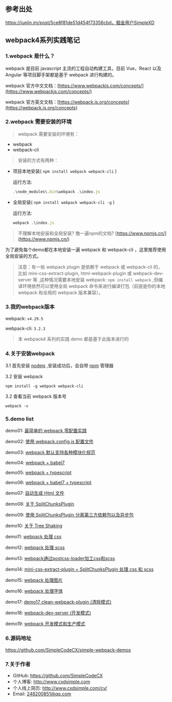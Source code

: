 ## 参考出处
https://juejin.im/post/5ce8f81de51d454f73356cbd，掘金用户SimpleXD

## webpack4系列实践笔记
### 1.webpack 是什么？
webpack 是目前 javascript 主流的工程自动构建工具，目前 Vue，React 以及 Angular 等项目脚手架都是基于 webpack 进行构建的。

webpack 官方中文文档：[https://www.webpackjs.com/concepts/](https://www.webpackjs.com/concepts/)

webpack 官方英文文档：[https://webpack.js.org/concepts](https://webpack.js.org/concepts)

### 2.webpack 需要安装的环境

>webpack 需要安装的环境有：
- webpack
- webpack-cli



>安装的方式有两种：

- 项目本地安装( `npm install webpack webpack-cli` )

    运行方法: 
    ```javascript
    .\node_modules\.bin\webpack .\index.js
    ```
  
- 全局安装( `npm install webpack webpack-cli -g` )

    运行方法: 
    ```javascript
    webpack .\index.js
    ```
    
>不理解本地安装和全局安装? 撸一遍npm的文档? [https://www.npmjs.cn/](https://www.npmjs.cn/)

为了避免每个demo都在本地安装一遍 webpack 和 webpack-cli ，这里推荐使用全局安装的方式。

>注意：有一些 webpack plugin 是依赖于 webpack 或 webpack-cli 的，比如 mini-css-extract-plugin, html-webpack-plugin 或 webpack-dev-server 等 ,这种情况需要本地安装 webpack: `npm install webpack` ,但编译环境依然可以使用全局 webpack 命令来进行编译打包（前提是你的本地 webpack 和全局的 webpack 版本兼容）。




### 3.我的webpack版本
webpack: `v4.29.5`

webpack-cli: `3.2.3`

>本 webpack4 系列的实践 demo 都是基于此版本进行的
### 4.关于安装webpack
3.1 首先安装 [nodejs](https://nodejs.org/zh-cn/download/) ,安装成功后，会自带 [npm](https://www.npmjs.com.cn/) 管理器

3.2 安装 webpack 
```javacript
npm install -g webpack webpack-cli
```
3.2 查看当前 webpack 版本号
```javacript
webpack -v
```
### 5.demo list
demo01: [最简单的 webpack 零配置实践](https://github.com/SimpleCodeCX/simple-webpack-demos/tree/master/demo01)

demo02: [使用 webpack.config.js 配置文件](https://github.com/SimpleCodeCX/simple-webpack-demos/tree/master/demo02-config)

demo03: [webpack 默认支持各种模块化规范](https://github.com/SimpleCodeCX/simple-webpack-demos/tree/master/demo03-js-module)

demo04: [webpack + babel7](https://github.com/SimpleCodeCX/simple-webpack-demos/tree/master/demo04-babel7)

demo05: [webpack + typescript](https://github.com/SimpleCodeCX/simple-webpack-demos/tree/master/demo05-ts)

demo06: [webpack + babel7 + typescript](https://github.com/SimpleCodeCX/simple-webpack-demos/tree/master/demo06-babel-ts)

demo07: [自动生成 Html 文件](https://github.com/SimpleCodeCX/simple-webpack-demos/tree/master/demo07-html)

demo08: [关于 SplitChunksPlugin](https://github.com/SimpleCodeCX/simple-webpack-demos/tree/master/demo08-SplitChunksPlugin)

demo09: [使用 SplitChunksPlugin 分离第三方依赖包以及异步包](https://github.com/SimpleCodeCX/simple-webpack-demos/tree/master/demo09-split-vendor-async)

demo10: [关于 Tree Shaking](https://github.com/SimpleCodeCX/simple-webpack-demos/tree/master/demo10-tree-shaking)

demo11: [webpack 处理 css](https://github.com/SimpleCodeCX/simple-webpack-demos/tree/master/demo11-css)

demo12: [webpack 处理 scss](https://github.com/SimpleCodeCX/simple-webpack-demos/tree/master/demo12-scss)

demo13: [webpack通过postcss-loader加工css和scss](https://github.com/SimpleCodeCX/simple-webpack-demos/tree/master/demo13-postcss)

demo14: [mini-css-extract-plugin + SplitChunksPlugin 处理 css 和 scss](https://github.com/SimpleCodeCX/simple-webpack-demos/tree/master/demo14-mini)
 
demo15: [webpack 处理图片](https://github.com/SimpleCodeCX/simple-webpack-demos/tree/master/demo15-img)

demo16: [webpack 处理字体](https://github.com/SimpleCodeCX/simple-webpack-demos/tree/master/demo16-font)

demo17: [demo17 clean-webpack-plugin (清除模式)](https://github.com/SimpleCodeCX/simple-webpack-demos/tree/master/demo17-clean)

demo18: [webpack-dev-server (开发模式)](https://github.com/SimpleCodeCX/simple-webpack-demos/tree/master/demo18-devServer)

demo19: [webpack 开发模式和生产模式](https://github.com/SimpleCodeCX/simple-webpack-demos/tree/master/demo19-dev-prod)


### 6.源码地址
https://github.com/SimpleCodeCX/simple-webpack-demos

### 7.关于作者
* GitHub: https://github.com/SimpleCodeCX
* 个人博客: http://www.cxdsimple.com 
* 个人线上简历: http://www.cxdsimple.com/cv/
* Email: 248200851@qq.com